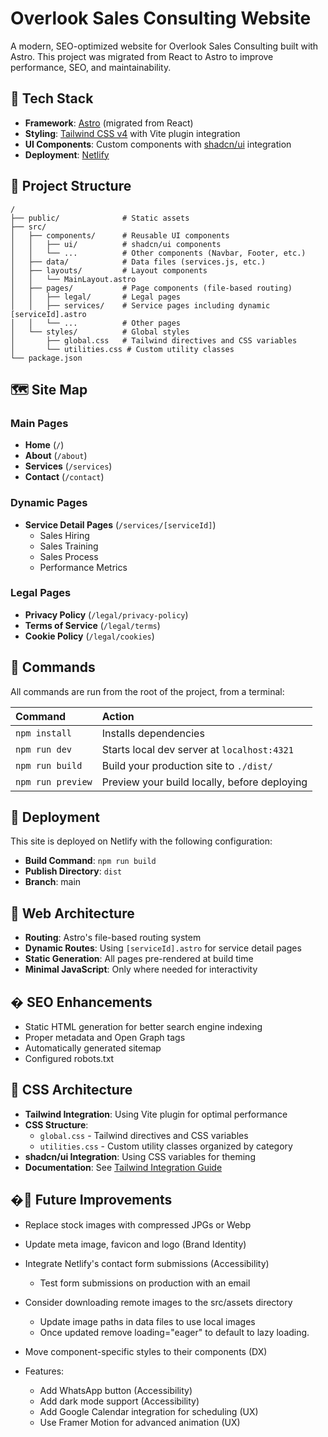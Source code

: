 # Overlook Sales Consulting Website

A modern, SEO-optimized website for Overlook Sales Consulting built with Astro. This project was migrated from React to Astro to improve performance, SEO, and maintainability.

## 🚀 Tech Stack

- **Framework**: [Astro](https://astro.build) (migrated from React)
- **Styling**: [Tailwind CSS v4](https://tailwindcss.com) with Vite plugin integration
- **UI Components**: Custom components with [shadcn/ui](https://ui.shadcn.com) integration
- **Deployment**: [Netlify](https://netlify.com)

## 📂 Project Structure

```text
/
├── public/              # Static assets
├── src/
│   ├── components/      # Reusable UI components
│   │   ├── ui/          # shadcn/ui components
│   │   └── ...          # Other components (Navbar, Footer, etc.)
│   ├── data/            # Data files (services.js, etc.)
│   ├── layouts/         # Layout components
│   │   └── MainLayout.astro
│   ├── pages/           # Page components (file-based routing)
│   │   ├── legal/       # Legal pages
│   │   ├── services/    # Service pages including dynamic [serviceId].astro
│   │   └── ...          # Other pages
│   └── styles/          # Global styles
│       ├── global.css   # Tailwind directives and CSS variables
│       └── utilities.css # Custom utility classes
└── package.json
```

## 🗺️ Site Map

### Main Pages
- **Home** (`/`)
- **About** (`/about`)
- **Services** (`/services`)
- **Contact** (`/contact`)

### Dynamic Pages
- **Service Detail Pages** (`/services/[serviceId]`)
  - Sales Hiring
  - Sales Training
  - Sales Process
  - Performance Metrics

### Legal Pages
- **Privacy Policy** (`/legal/privacy-policy`)
- **Terms of Service** (`/legal/terms`)
- **Cookie Policy** (`/legal/cookies`)

## 🧞 Commands

All commands are run from the root of the project, from a terminal:

| Command                | Action                                           |
| :--------------------- | :----------------------------------------------- |
| `npm install`          | Installs dependencies                            |
| `npm run dev`          | Starts local dev server at `localhost:4321`      |
| `npm run build`        | Build your production site to `./dist/`          |
| `npm run preview`      | Preview your build locally, before deploying     |

## 🚢 Deployment

This site is deployed on Netlify with the following configuration:

- **Build Command**: `npm run build`
- **Publish Directory**: `dist`
- **Branch**: main

## 🧩 Web Architecture

- **Routing**: Astro's file-based routing system
- **Dynamic Routes**: Using `[serviceId].astro` for service detail pages
- **Static Generation**: All pages pre-rendered at build time
- **Minimal JavaScript**: Only where needed for interactivity

## � SEO Enhancements

- Static HTML generation for better search engine indexing
- Proper metadata and Open Graph tags
- Automatically generated sitemap
- Configured robots.txt

## 🎨 CSS Architecture

- **Tailwind Integration**: Using Vite plugin for optimal performance
- **CSS Structure**:
  - `global.css` - Tailwind directives and CSS variables
  - `utilities.css` - Custom utility classes organized by category
- **shadcn/ui Integration**: Using CSS variables for theming
- **Documentation**: See [Tailwind Integration Guide](docs/tailwind-integration.md)

## �🔮 Future Improvements

- Replace stock images with compressed JPGs or Webp
- Update meta image, favicon and logo (Brand Identity)
- Integrate Netlify's contact form submissions (Accessibility)
  - Test form submissions on production with an email
- Consider downloading remote images to the  src/assets directory
  - Update image paths in data files to use local images
  - Once updated remove loading="eager" to default to lazy loading.
- Move component-specific styles to their components (DX)

- Features:
  - Add WhatsApp button (Accessibility)
  - Add dark mode support (Accessibility)
  - Add Google Calendar integration for scheduling (UX)
  - Use Framer Motion for advanced animation (UX)